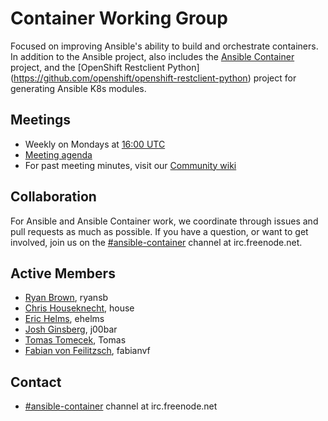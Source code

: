 # Container Working Group

Focused on improving Ansible's ability to build and orchestrate containers. In addition to the Ansible project, also includes
the [Ansible Container](https://github.com/ansible/ansible-container) project, and the [OpenShift Restclient Python] (https://github.com/openshift/openshift-restclient-python) project for generating Ansible K8s modules.

## Meetings
* Weekly on Mondays at [16:00 UTC](http://www.thetimezoneconverter.com/?t=16:00&tz=UTC)
* [Meeting agenda](https://github.com/ansible/community/issues?q=is:open+label:meeting_agenda+label:containers)
* For past meeting minutes, visit our [Community wiki](https://github.com/ansible/community/wiki/Container)  

## Collaboration

For Ansible and Ansible Container work, we coordinate through issues and pull requests as much as possible. If you have a question, or want to get involved, join us on the [#ansible-container](https://webchat.freenode.net/?channels=ansible-container) channel at irc.freenode.net.

## Active Members
* [Ryan Brown](https://github.com/ryansb), ryansb
* [Chris Houseknecht](https://github.com/chouseknecht), house
* [Eric Helms](https://github.com/ehelms), ehelms
* [Josh Ginsberg](https://github.com/j00bar), j00bar
* [Tomas Tomecek](https://github.com/TomasTomecek), Tomas
* [Fabian von Feilitzsch](https://github.com/fabianvf), fabianvf

## Contact
* [#ansible-container](https://webchat.freenode.net/?channels=ansible-container) channel at irc.freenode.net
